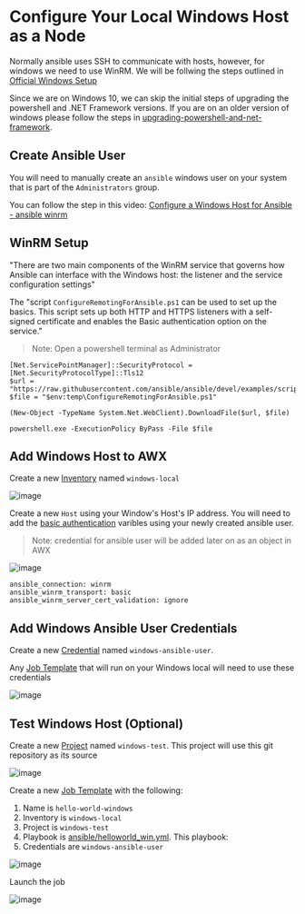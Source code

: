 # Configure Your Local Windows Host as a Node

Normally ansible uses SSH to communicate with hosts, however, for windows we need to use WinRM. We will be follwing the steps outlined in [Official Windows Setup](https://docs.ansible.com/ansible/latest/user_guide/windows_setup.html)

Since we are on Windows 10, we can skip the initial steps of upgrading the powershell and .NET Framework versions. If you are on an older version of windows please follow the steps in [upgrading-powershell-and-net-framework](https://docs.ansible.com/ansible/latest/user_guide/windows_setup.html#upgrading-powershell-and-net-framework).

## Create Ansible User

You will need to manually create an `ansible` windows user on your system that is part of the `Administrators` group. 

You can follow the step in this video: [Configure a Windows Host for Ansible - ansible winrm](https://www.youtube.com/watch?v=-vPXS8UuJoI&ab_channel=AnsiblePilot)

## WinRM Setup

"There are two main components of the WinRM service that governs how Ansible can interface with the Windows host: the listener and the service configuration settings" 

The "script `ConfigureRemotingForAnsible.ps1` can be used to set up the basics. This script sets up both HTTP and HTTPS listeners with a self-signed certificate and enables the Basic authentication option on the service."

>Note: Open a powershell terminal as Administrator

```
[Net.ServicePointManager]::SecurityProtocol = [Net.SecurityProtocolType]::Tls12
$url = "https://raw.githubusercontent.com/ansible/ansible/devel/examples/scripts/ConfigureRemotingForAnsible.ps1"
$file = "$env:temp\ConfigureRemotingForAnsible.ps1"

(New-Object -TypeName System.Net.WebClient).DownloadFile($url, $file)

powershell.exe -ExecutionPolicy ByPass -File $file
```

## Add Windows Host to AWX

Create a new [Inventory](https://docs.ansible.com/ansible-tower/latest/html/quickstart/create_inventory.html) named `windows-local`

![image](https://user-images.githubusercontent.com/16169323/163241541-9feea6a4-8af7-4318-ac6c-a8a2305f8c5a.png)

Create a new `Host` using your Window's Host's IP address. You will need to add the [basic authentication](https://docs.ansible.com/ansible/latest/user_guide/windows_winrm.html#basic) varibles using your newly created ansible user. 

>Note: credential for ansible user will be added later on as an object in AWX

![image](https://user-images.githubusercontent.com/16169323/163242860-d6057163-b047-4325-9ffa-aec66e886a50.png)

```
ansible_connection: winrm
ansible_winrm_transport: basic
ansible_winrm_server_cert_validation: ignore
```

## Add Windows Ansible User Credentials

Create a new [Credential](https://docs.ansible.com/ansible-tower/latest/html/quickstart/create_credential.html) named `windows-ansible-user`. 

Any [Job Template](https://docs.ansible.com/ansible-tower/latest/html/quickstart/create_job.html) that will run on your Windows local will need to use these credentials

![image](https://user-images.githubusercontent.com/16169323/163242961-97740d1e-a688-438e-885e-cf7e70a04b80.png)

## Test Windows Host (Optional)

Create a new [Project](https://docs.ansible.com/ansible-tower/latest/html/quickstart/create_project.html) named `windows-test`. This project will use this git repository as its source

![image](https://user-images.githubusercontent.com/16169323/163242119-2b8b350f-1c84-41c2-8b93-70feb706cf0b.png)

Create a new [Job Template](https://docs.ansible.com/ansible-tower/latest/html/quickstart/create_job.html) with the following:

  1. Name is `hello-world-windows` 
  2. Inventory is `windows-local`
  4. Project is `windows-test`
  5. Playbook is [ansible/helloworld_win.yml](ansible/helloworld_win.yml). This playbook: 
  7. Credentials are `windows-ansible-user`

![image](https://user-images.githubusercontent.com/16169323/163242385-7ce014c5-8ef4-434e-9936-4290a17dbb4d.png)

Launch the job

![image](https://user-images.githubusercontent.com/16169323/163243049-50288a78-5ad1-4390-b604-12f835b6bcfd.png)





